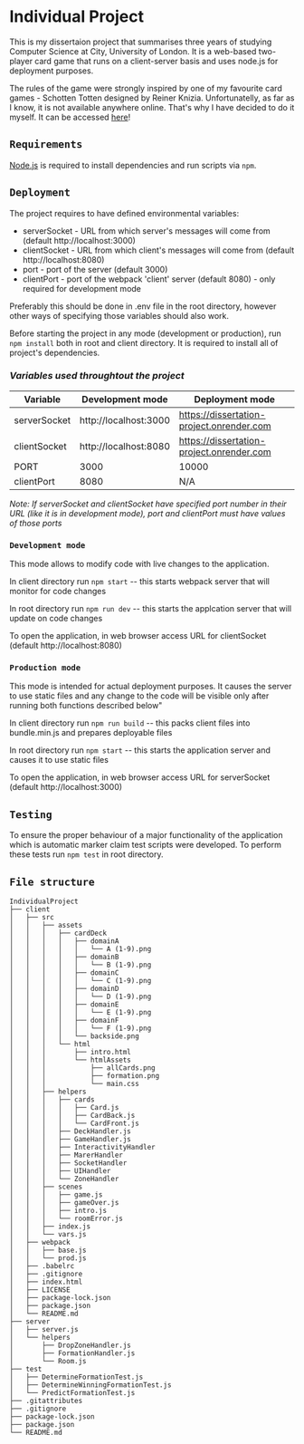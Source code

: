# Individual Project
This is my dissertaion project that summarises three years of studying Computer Science at City, University of London. It is a web-based two-player card game that runs on a client-server basis and uses node.js for deployment purposes. 

The rules of the game were strongly inspired by one of my favourite card games - Schotten Totten designed by Reiner Knizia. Unfortunatelly, as far as I know, it is not available anywhere online. That's why I have decided to do it myself. It can be accessed [here](https://dissertation-project.onrender.com)!

 ## `Requirements`

[Node.js](https://nodejs.org) is required to install dependencies and run scripts via `npm`.

## `Deployment`
The project requires to have defined environmental variables:
- serverSocket - URL from which server's messages will come from (default http://localhost:3000)
- clientSocket - URL from which client's messages will come from (default http://localhost:8080)
- port - port of the server (default 3000)
- clientPort - port of the webpack 'client' server (default 8080) - only required for development mode

Preferably this should be done in .env file in the root directory, however other ways of specifying those variables should also work.

Before starting the project in any mode (development or production), run `npm install` both in root and client directory. It is required to install all of project's dependencies.

### *Variables used throughtout the project*
| Variable         | Development mode      | Deployment mode                           |
|------------------|-----------------------|-------------------------------------------|
| serverSocket     | http://localhost:3000 | https://dissertation-project.onrender.com |
| clientSocket     | http://localhost:8080 | https://dissertation-project.onrender.com |
| PORT             | 3000                  | 10000                                     |
| clientPort       | 8080                  | N/A                                       |

*Note: If serverSocket and clientSocket have specified port number in their URL (like it is in development mode), port and clientPort must have values of those ports*

### `Development mode`
This mode allows to modify code with live changes to the application. 

In client directory run `npm start`     -- this starts webpack server that will monitor for code changes

In root directory run `npm run dev`     -- this starts the applcation server that will update on code changes

To open the application, in web browser access URL for clientSocket (default http://localhost:8080)

### `Production mode`
This mode is intended for actual deployment purposes. It causes the server to use static files and any change to the code will be visible only after running both functions described below"

In client directory run `npm run build` -- this packs client files into bundle.min.js and prepares deployable files 

In root directory run `npm start`       -- this starts the application server and causes it to use static files 

To open the application, in web browser access URL for serverSocket (default http://localhost:3000)

## `Testing`
To ensure the proper behaviour of a major functionality of the application which is automatic marker claim test scripts were developed. To perform these tests run `npm test` in root directory.

## `File structure`
```
IndividualProject
├── client
│   ├── src
│   │   ├── assets
│   │   │   ├── cardDeck
│   │   │   │   ├── domainA
│   │   │   │   │   └── A (1-9).png
│   │   │   │   ├── domainB
│   │   │   │   │   └── B (1-9).png
│   │   │   │   ├── domainC
│   │   │   │   │   └── C (1-9).png
│   │   │   │   ├── domainD
│   │   │   │   │   └── D (1-9).png
│   │   │   │   ├── domainE
│   │   │   │   │   └── E (1-9).png
│   │   │   │   ├── domainF
│   │   │   │   │   └── F (1-9).png
│   │   │   │   └── backside.png
│   │   │   └── html 
│   │   │       ├── intro.html
│   │   │       └── htmlAssets
│   │   │           ├── allCards.png
│   │   │           ├── formation.png
│   │   │           └── main.css
│   │   ├── helpers
│   │   │   ├── cards
│   │   │   │   ├── Card.js
│   │   │   │   ├── CardBack.js
│   │   │   │   └── CardFront.js
│   │   │   ├── DeckHandler.js
│   │   │   ├── GameHandler.js
│   │   │   ├── InteractivityHandler
│   │   │   ├── MarerHandler
│   │   │   ├── SocketHandler
│   │   │   ├── UIHandler
│   │   │   └── ZoneHandler
│   │   ├── scenes
│   │   │   ├── game.js
│   │   │   ├── gameOver.js
│   │   │   ├── intro.js
│   │   │   └── roomError.js
│   │   ├── index.js
│   │   └── vars.js
│   ├── webpack
│   │   ├── base.js
│   │   └── prod.js
│   ├── .babelrc
│   ├── .gitignore
│   ├── index.html
│   ├── LICENSE
│   ├── package-lock.json
│   ├── package.json
│   └── README.md
├── server
│   ├── server.js
│   └── helpers
│       ├── DropZoneHandler.js
│       ├── FormationHandler.js
│       └── Room.js
├── test
│   ├── DetermineFormationTest.js
│   ├── DetermineWinningFormationTest.js
│   └── PredictFormationTest.js
├── .gitattributes
├── .gitignore
├── package-lock.json
├── package.json
└── README.md
 ```
